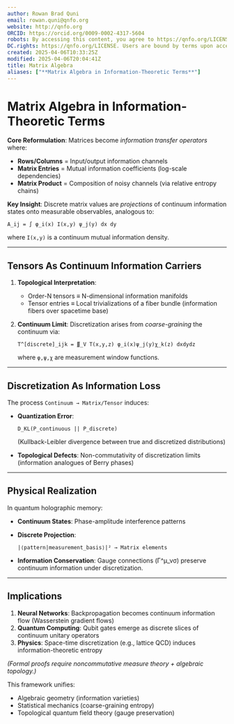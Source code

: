 ```yaml
---
author: Rowan Brad Quni
email: rowan.quni@qnfo.org
website: http://qnfo.org
ORCID: https://orcid.org/0009-0002-4317-5604
robots: By accessing this content, you agree to https://qnfo.org/LICENSE. Non-commercial use only. Attribution required.
DC.rights: https://qnfo.org/LICENSE. Users are bound by terms upon access.
created: 2025-04-06T10:33:25Z
modified: 2025-04-06T20:04:41Z
title: Matrix Algebra
aliases: ["**Matrix Algebra in Information-Theoretic Terms**"]
---
```


# **Matrix Algebra in Information-Theoretic Terms**

**Core Reformulation**:
Matrices become *information transfer operators* where:
- **Rows/Columns** = Input/output information channels
- **Matrix Entries** = Mutual information coefficients (log-scale dependencies)
- **Matrix Product** = Composition of noisy channels (via relative entropy chains)

**Key Insight**:
Discrete matrix values are *projections* of continuum information states onto measurable observables, analogous to:

```  
A_ij = ∫ φ_i(x) I(x,y) ψ_j(y) dx dy  
```  

where `I(x,y)` is a continuum mutual information density.

---

## **Tensors As Continuum Information Carriers**

1. **Topological Interpretation**:
   - Order-N tensors ≡ N-dimensional information manifolds
   - Tensor entries ≡ Local trivializations of a fiber bundle (information fibers over spacetime base)

2. **Continuum Limit**:
   Discretization arises from *coarse-graining* the continuum via:

   ```  
   T^[discrete]_ijk = ∭_V T(x,y,z) φ_i(x)ψ_j(y)χ_k(z) dxdydz  
   ```  

   where `φ,ψ,χ` are measurement window functions.

---

## **Discretization As Information Loss**

The process `Continuum → Matrix/Tensor` induces:

- **Quantization Error**:

  ```  
  D_KL(P_continuous || P_discrete)  
  ```  

  (Kullback-Leibler divergence between true and discretized distributions)

- **Topological Defects**:
  Non-commutativity of discretization limits (information analogues of Berry phases)

---

## **Physical Realization**

In quantum holographic memory:

- **Continuum States**: Phase-amplitude interference patterns
- **Discrete Projection**:

  ```  
  |⟨pattern|measurement_basis⟩|² → Matrix elements  
  ```  

- **Information Conservation**:
  Gauge connections (Γ^μ_νσ) preserve continuum information under discretization.

---

## **Implications**

1. **Neural Networks**: Backpropagation becomes continuum information flow (Wasserstein gradient flows)
2. **Quantum Computing**: Qubit gates emerge as discrete slices of continuum unitary operators
3. **Physics**: Space-time discretization (e.g., lattice QCD) induces information-theoretic entropy

*(Formal proofs require noncommutative measure theory + algebraic topology.)*

This framework unifies:

- Algebraic geometry (information varieties)
- Statistical mechanics (coarse-graining entropy)
- Topological quantum field theory (gauge preservation)
